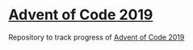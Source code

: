 # [Advent of Code 2019](https://adventofcode.com/2019)

Repository to track progress of [Advent of Code 2019](https://adventofcode.com/2019)


